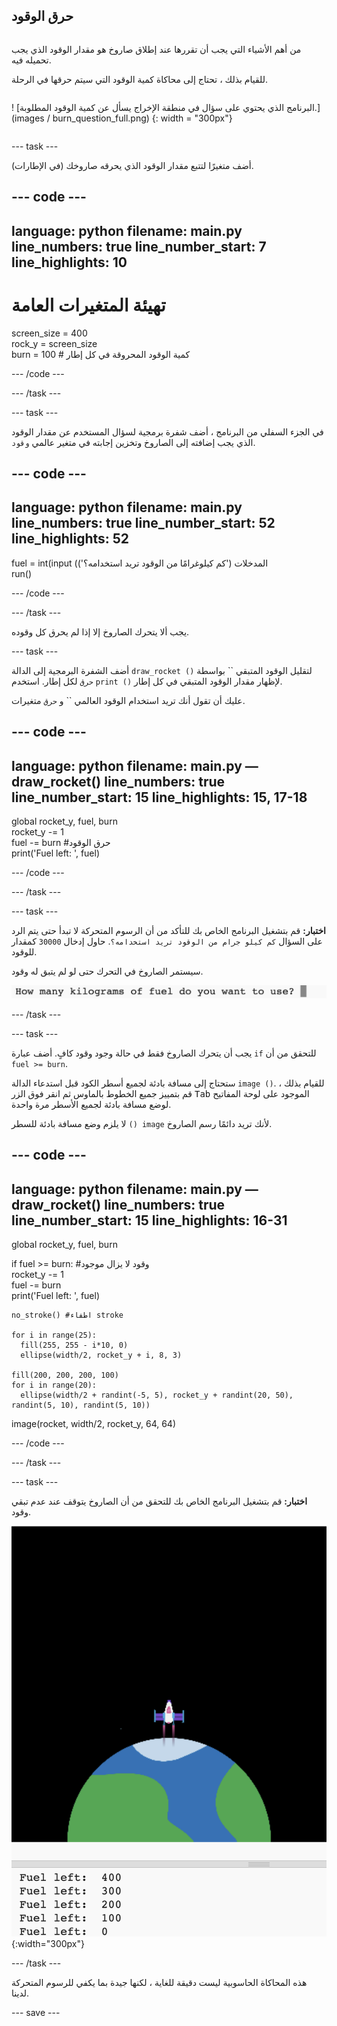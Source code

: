 ## حرق الوقود

<div style="display: flex; flex-wrap: wrap">
<div style="flex-basis: 200px; flex-grow: 1; margin-right: 15px;">

من أهم الأشياء التي يجب أن تقررها عند إطلاق صاروخ هو مقدار الوقود الذي يجب تحميله فيه. 

للقيام بذلك ، تحتاج إلى محاكاة كمية الوقود التي سيتم حرقها في الرحلة.
</div>

! [البرنامج الذي يحتوي على سؤال في منطقة الإخراج يسأل عن كمية الوقود المطلوبة.] (images / burn_question_full.png) {: width = "300px"}

</div>

--- task ---

أضف متغيرًا لتتبع مقدار الوقود الذي يحرقه صاروخك (في الإطارات).

--- code ---
---
language: python filename: main.py line_numbers: true line_number_start: 7
line_highlights: 10
---

# تهيئة المتغيرات العامة
screen_size = 400   
rock_y = screen_size  
burn = 100 # كمية الوقود المحروقة في كل إطار

--- /code ---

--- /task ---


--- task ---

في الجزء السفلي من البرنامج ، أضف شفرة برمجية لسؤال المستخدم عن مقدار الوقود الذي يجب إضافته إلى الصاروخ وتخزين إجابته في متغير عالمي `وقود`.

--- code ---
---
language: python filename: main.py line_numbers: true line_number_start: 52
line_highlights: 52
---

fuel = int(input (المدخلات ('كم كيلوغرامًا من الوقود تريد استخدامه؟')   
run()

--- /code ---

--- /task ---

يجب ألا يتحرك الصاروخ إلا إذا لم يحرق كل وقوده.

--- task ---

أضف الشفرة البرمجية إلى الدالة `draw_rocket ()` لتقليل الوقود المتبقي `` بواسطة `حرق` لكل إطار. استخدم `print ()` لإظهار مقدار الوقود المتبقي في كل إطار.

عليك أن تقول أنك تريد استخدام الوقود العالمي `` و `حرق` متغيرات.

--- code ---
---
language: python filename: main.py — draw_rocket() line_numbers: true line_number_start: 15
line_highlights: 15, 17-18
---

  global rocket_y, fuel, burn   
rocket_y -= 1   
fuel -= burn #حرق الوقود   
print('Fuel left: ', fuel)

--- /code ---

--- /task ---

--- task ---

**اختبار:** قم بتشغيل البرنامج الخاص بك للتأكد من أن الرسوم المتحركة لا تبدأ حتى يتم الرد على السؤال `كم كيلو جرام من الوقود تريد استخدامه؟`. حاول إدخال `30000` كمقدار للوقود.

سيستمر الصاروخ في التحرك حتى لو لم يتبق له وقود.

![البرنامج الذي يحتوي على سؤال في منطقة الإخراج يسأل عن مقدار الوقود المطلوب.](images/burn_question.png)

--- /task ---

--- task ---

يجب أن يتحرك الصاروخ فقط في حالة وجود وقود كافٍ. أضف عبارة `if` للتحقق من أن `fuel >= burn`.

ستحتاج إلى مسافة بادئة لجميع أسطر الكود قبل استدعاء الدالة `image ()`. للقيام بذلك ، قم بتمييز جميع الخطوط بالماوس ثم انقر فوق الزر <kbd>Tab</kbd> الموجود على لوحة المفاتيح لوضع مسافة بادئة لجميع الأسطر مرة واحدة.

لا يلزم وضع مسافة بادئة للسطر `() image` لأنك تريد دائمًا رسم الصاروخ.

--- code ---
---
language: python filename: main.py — draw_rocket() line_numbers: true line_number_start: 15
line_highlights: 16-31
---

  global rocket_y, fuel, burn

  if fuel >= burn: #وقود لا يزال موجود   
rocket_y -= 1   
fuel -= burn   
print('Fuel left: ', fuel)   

    no_stroke() #اطفاء stroke   
    
    for i in range(25):   
      fill(255, 255 - i*10, 0)   
      ellipse(width/2, rocket_y + i, 8, 3)    
    
    fill(200, 200, 200, 100)   
    for i in range(20):   
      ellipse(width/2 + randint(-5, 5), rocket_y + randint(20, 50), randint(5, 10), randint(5, 10))

  image(rocket, width/2, rocket_y, 64, 64)

--- /code ---

--- /task ---

--- task ---

**اختبار:** قم بتشغيل البرنامج الخاص بك للتحقق من أن الصاروخ يتوقف عند عدم تبقي وقود.

![صورة صاروخ في منتصف الشاشة عليها عبارة "وقود متبقي: 0".](images/burn_empty.png){:width="300px"}

--- /task ---

هذه المحاكاة الحاسوبية ليست دقيقة للغاية ، لكنها جيدة بما يكفي للرسوم المتحركة لدينا.

--- save ---

